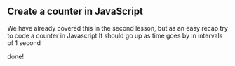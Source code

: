 ## Create a counter in JavaScript

We have already covered this in the second lesson, but as an easy recap try to code a counter in Javascript
It should go up as time goes by in intervals of 1 second

done!